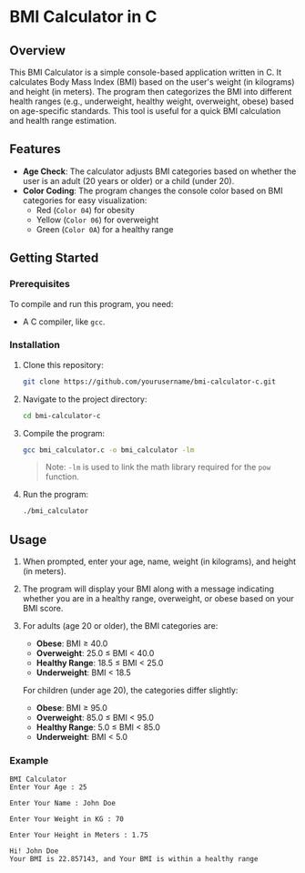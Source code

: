 # BMI Calculator in C

## Overview

This BMI Calculator is a simple console-based application written in C. It calculates Body Mass Index (BMI) based on the user's weight (in kilograms) and height (in meters). The program then categorizes the BMI into different health ranges (e.g., underweight, healthy weight, overweight, obese) based on age-specific standards. This tool is useful for a quick BMI calculation and health range estimation.

## Features

- **Age Check**: The calculator adjusts BMI categories based on whether the user is an adult (20 years or older) or a child (under 20).
- **Color Coding**: The program changes the console color based on BMI categories for easy visualization:
  - Red (`Color 04`) for obesity
  - Yellow (`Color 06`) for overweight
  - Green (`Color 0A`) for a healthy range

## Getting Started

### Prerequisites

To compile and run this program, you need:
- A C compiler, like `gcc`.

### Installation

1. Clone this repository:
    ```bash
    git clone https://github.com/yourusername/bmi-calculator-c.git
    ```
2. Navigate to the project directory:
    ```bash
    cd bmi-calculator-c
    ```
3. Compile the program:
    ```bash
    gcc bmi_calculator.c -o bmi_calculator -lm
    ```
    > Note: `-lm` is used to link the math library required for the `pow` function.

4. Run the program:
    ```bash
    ./bmi_calculator
    ```

## Usage

1. When prompted, enter your age, name, weight (in kilograms), and height (in meters).
2. The program will display your BMI along with a message indicating whether you are in a healthy range, overweight, or obese based on your BMI score.
3. For adults (age 20 or older), the BMI categories are:
   - **Obese**: BMI ≥ 40.0
   - **Overweight**: 25.0 ≤ BMI < 40.0
   - **Healthy Range**: 18.5 ≤ BMI < 25.0
   - **Underweight**: BMI < 18.5

   For children (under age 20), the categories differ slightly:
   - **Obese**: BMI ≥ 95.0
   - **Overweight**: 85.0 ≤ BMI < 95.0
   - **Healthy Range**: 5.0 ≤ BMI < 85.0
   - **Underweight**: BMI < 5.0

### Example

```plaintext
BMI Calculator
Enter Your Age : 25

Enter Your Name : John Doe

Enter Your Weight in KG : 70

Enter Your Height in Meters : 1.75

Hi! John Doe
Your BMI is 22.857143, and Your BMI is within a healthy range
